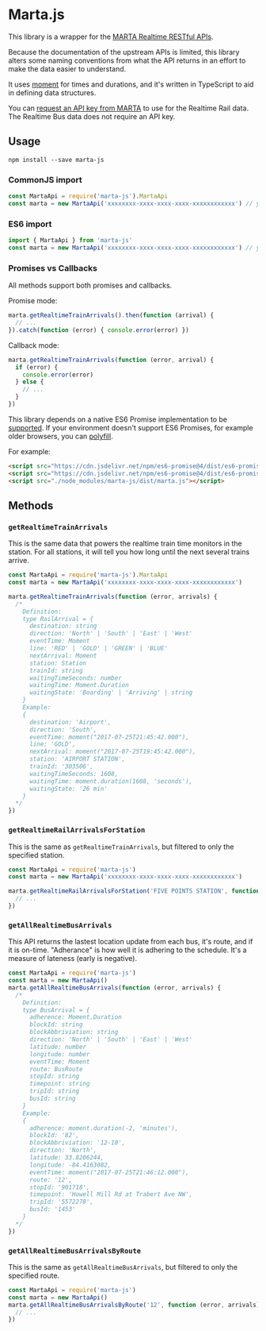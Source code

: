 # Marta.js

This library is a wrapper for the
[MARTA Realtime RESTful APIs](https://www.itsmarta.com/app-developer-resources.aspx).

Because the documentation of the upstream APIs is limited, this library alters some naming
conventions from what the API
returns in an effort to make the data easier to understand.

It uses [moment](https://momentjs.com/docs) for times and durations, and it's written in TypeScript
to aid in defining data structures.

You can [request an API key from MARTA](https://www.itsmarta.com/developer-reg-rtt.aspx) to use for
the Realtime Rail data. The Realtime Bus data does not require an API key.

## Usage

    npm install --save marta-js

### CommonJS import

```js
const MartaApi = require('marta-js').MartaApi
const marta = new MartaApi('xxxxxxxx-xxxx-xxxx-xxxx-xxxxxxxxxxxx') // your API key
```

### ES6 import

```js
import { MartaApi } from 'marta-js'
const marta = new MartaApi('xxxxxxxx-xxxx-xxxx-xxxx-xxxxxxxxxxxx') // your API key
```

### Promises vs Callbacks

All methods support both promises and callbacks.

Promise mode:

```js
marta.getRealtimeTrainArrivals().then(function (arrival) {
  // ...
}).catch(function (error) { console.error(error) })
```

Callback mode:

```js
marta.getRealtimeTrainArrivals(function (error, arrival) {
  if (error) {
    console.error(error)
  } else {
    // ...
  }
})
```

This library depends on a native ES6 Promise implementation to be
[supported](http://caniuse.com/promises). If your environment doesn't support ES6 Promises,
for example older browsers, you can [polyfill](https://github.com/jakearchibald/es6-promise).

For example:

```html
<script src="https://cdn.jsdelivr.net/npm/es6-promise@4/dist/es6-promise.min.js"></script>
<script src="https://cdn.jsdelivr.net/npm/es6-promise@4/dist/es6-promise.auto.min.js"></script> 
<script src="./node_modules/marta-js/dist/marta.js"></script> 
```

## Methods

### `getRealtimeTrainArrivals`

This is the same data that powers the realtime train time monitors in the station. For all stations,
it will tell you how long until the next several trains arrive.

```js
const MartaApi = require('marta-js').MartaApi
const marta = new MartaApi('xxxxxxxx-xxxx-xxxx-xxxx-xxxxxxxxxxxx')

marta.getRealtimeTrainArrivals(function (error, arrivals) {
  /*
    Definition:
    type RailArrival = {
      destination: string
      direction: 'North' | 'South' | 'East' | 'West'
      eventTime: Moment
      line: 'RED' | 'GOLD' | 'GREEN' | 'BLUE'
      nextArrival: Moment
      station: Station
      trainId: string
      waitingTimeSeconds: number
      waitingTime: Moment.Duration
      waitingState: 'Boarding' | 'Arriving' | string
    }
    Example:
    {
      destination: 'Airport',
      direction: 'South',
      eventTime: moment("2017-07-25T21:45:42.000"),
      line: 'GOLD',
      nextArrival: moment("2017-07-25T19:45:42.000"),
      station: 'AIRPORT STATION',
      trainId: '303506',
      waitingTimeSeconds: 1608,
      waitingTime: moment.duration(1608, 'seconds'),
      waitingState: '26 min'
    }
  */
})
```

### `getRealtimeRailArrivalsForStation`

This is the same as `getRealtimeTrainArrivals`, but filtered to only the specified station.

```js
const MartaApi = require('marta-js')
const marta = new MartaApi('xxxxxxxx-xxxx-xxxx-xxxx-xxxxxxxxxxxx')

marta.getRealtimeRailArrivalsForStation('FIVE POINTS STATION', function (error, arrivals) {
  // ...
})
```

### `getAllRealtimeBusArrivals`

This API returns the lastest location update from each bus, it's route, and if it is on-time.
"Adherance" is how well it is adhering to the schedule. It's a measure of lateness (early is negative).

```js
const MartaApi = require('marta-js')
const marta = new MartaApi()
marta.getAllRealtimeBusArrivals(function (error, arrivals) {
  /*
    Definition:
    type BusArrival = {
      adherence: Moment.Duration
      blockId: string
      blockAbbriviation: string
      direction: 'North' | 'South' | 'East' | 'West'
      latitude: number
      longitude: number
      eventTime: Moment
      route: BusRoute
      stopId: string
      timepoint: string
      tripId: string
      busId: string
    }
    Example:
    {
      adherence: moment.duration(-2, 'minutes'),
      blockId: '82',
      blockAbbriviation: '12-10',
      direction: 'North',
      latitude: 33.8206244,
      longitude: -84.4163082,
      eventTime: moment("2017-07-25T21:46:12.000"),
      route: '12',
      stopId: '901718',
      timepoint: 'Howell Mill Rd at Trabert Ave NW',
      tripId: '5572278',
      busId: '1453'
    }
  */
})
```

### `getAllRealtimeBusArrivalsByRoute`

This is the same as `getAllRealtimeBusArrivals`, but filtered to only the specified route.

```js
const MartaApi = require('marta-js')
const marta = new MartaApi()
marta.getAllRealtimeBusArrivalsByRoute('12', function (error, arrivals) {
  // ...
})
```

